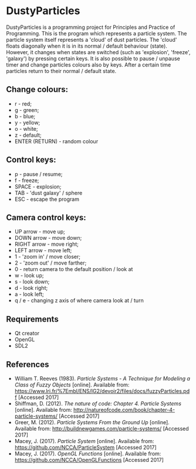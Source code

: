 # DustyParticles
DustyParticles is a programming project for Principles and Practice of Programming.
This is the program which represents a particle system.
The particle system itself represents a 'cloud' of dust particles.
The 'cloud' floats diagonally when it is in its normal / default behaviour (state).
However, it changes when states are switched (such as 'explosion', 'freeze', 'galaxy')
by pressing certain keys.
It is also possible to pause / unpause timer and change particles colours also by keys.
After a certain time particles return to their normal / default state.
## Change colours:

- r - red; 
- g - green; 
- b - blue; 
- y - yellow; 
- o - white; 
- z - default; 
- ENTER (RETURN) - random colour

## Control keys:

- p - pause / resume; 
- f - freeze;
- SPACE - explosion; 
- TAB - 'dust galaxy' / sphere
- ESC - escape the program

## Camera control keys:

- UP arrow - move up; 
- DOWN arrow - move down; 
- RIGHT arrow - move right; 
- LEFT arrow - move left;
- 1 - 'zoom in' / move closer; 
- 2 - 'zoom out' / move farther; 
- 0 - return camera to the default position / look at
- w - look up; 
- s - look down; 
- d - look right; 
- a - look left; 
- q / e - changing z axis of where camera look at / turn

## Requirements
- Qt creator
- OpenGL
- SDL2

## References
- William T. Reeves (1983). *Particle Systems - A Technique for Modeling a Class of Fuzzy Objects* [online]. Available from: https://www.lri.fr/%7Embl/ENS/IG2/devoir2/files/docs/fuzzyParticles.pdf [Accessed 2017]
- Shiffman, D. (2012). *The nature of code: Chapter 4. Particle Systems* [online]. Available from: http://natureofcode.com/book/chapter-4-particle-systems/ [Accessed 2017]
- Greer, M. (2012). *Particle Systems From the Ground Up* [online]. Available from: http://buildnewgames.com/particle-systems/ [Accessed 2017]
- Macey, J. (2017). *Particle System* [online]. Available from: https://github.com/NCCA/ParticleSystem [Accessed 2017]
- Macey, J. (2017). *OpenGL Functions* [online]. Available from: https://github.com/NCCA/OpenGLFunctions [Accessed 2017]
